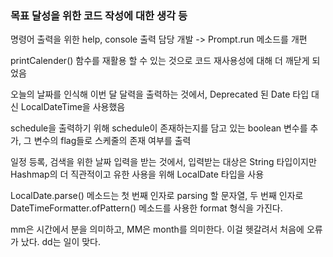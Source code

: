 ### 목표 달성을 위한 코드 작성에 대한 생각 등

명령어 출력을 위한 help, console 출력 담당 개발 -> Prompt.run 메소드를 개편

printCalender() 함수를 재활용 할 수 있는 것으로 코드 재사용성에 대해 더 깨닫게 되었음

오늘의 날짜를 인식해 이번 달 달력을 출력하는 것에서, Deprecated 된 Date 타입 대신 LocalDateTime을 사용했음

schedule을 출력하기 위해 schedule이 존재하는지를 담고 있는 boolean 변수를 추가, 그 변수의 flag들로 스케줄의 존재 여부를 출력

일정 등록, 검색을 위한 날짜 입력을 받는 것에서, 입력받는 대상은 String 타입이지만 Hashmap의 더 직관적이고 유한 사용을 위해 LocalDate 타입을 사용

LocalDate.parse() 메소드는 첫 번째 인자로 parsing 할 문자열, 두 번째 인자로 DateTimeFormatter.ofPattern() 메소드를 사용한 format 형식을 가진다.

mm은 시간에서 분을 의미하고, MM은 month를 의미한다. 이걸 헷갈려서 처음에 오류가 났다.
dd는 일이 맞다.